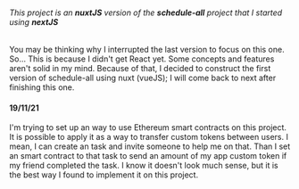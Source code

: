 ###### This project is an **nuxtJS** version of the **schedule-all** project that I started using **nextJS**
You may be thinking why I interrupted the last version to focus on this one. 
So... This is because I didn't get React yet. Some concepts and features aren't solid in my mind. Because of that, I decided to construct the first version of schedule-all using nuxt (vueJS);
I will come back to next after finishing this one.

#### 19/11/21
I'm trying to set up an way to use Ethereum smart contracts on this project. It is possible to apply it as a way to transfer custom tokens between users. I mean, I can create an task and invite someone to help me on that. Than I set an smart contract to that task to send an amount of my app custom token if my friend completed the task. I know it doesn't look much sense, but it is the best way I found to implement it on this project.